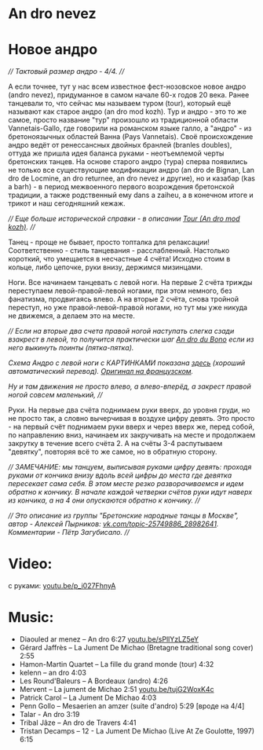 An dro nevez
============
# Новое андро
_// Тактовый размер андро - 4/4. //_

А если точнее, тут у нас всем известное фест-нозовское новое андро (andro nevez), придуманное в самом начале 60-х годов 20 века. Ранее танцевали то, что сейчас мы называем туром (tour), который ещё называют как старое андро (an dro mod kozh). Тур и андро - это то же самое, просто название "тур" произошло из традиционной области Vannetais-Gallo, где говорили на романском языке галло, а "андро" - из бретоноязычных областей Ванна (Pays Vannetais). Своё происхождение андро ведёт от ренессансных двойных бранлей (branles doubles), оттуда же пришла идея баланса руками - неотъемлемой черты бретонских танцев. 
На основе старого андро (тура) сперва появились не только все существующие модификации андро (an dro de Bignan, Lan dro de Locmine, an dro returnee, an dro nevez и другие), но и казабар (kas a barh) - в период межвоенного первого возрождения бретонской традиции, а также родственный ему dans a zaiheu, а в конечном итоге и трикот и наш сегодняшний кежаж.

_// Еще больше исторической справки - в описании [Tour (An dro mod kozh)](an-dro-mod-kozh-tour.md). //_

Танец - проще не бывает, просто топталка для релаксации! Соответственно - стиль танцевания - расслабленный.
Настолько короткий, что умещается в несчастные 4 счёта!
Исходно стоим в кольце, либо цепочке, руки внизу, держимся мизинцами.

Ноги.
Все начинаем танцевать с левой ноги. На первые 2 счёта трижды переступаем левой-правой-левой ногами, при этом немного, без фанатизма, продвигаясь влево. А на вторые 2 счёта, снова тройной переступ, но уже правой-левой-правой ногами, но тут мы уже никуда не движемся, а делаем это на месте.

_// Если на вторые два счета правой ногой наступать слегка сзади взакрест в левой, то получится практически шаг [An dro du Bono](an-dro-du-bono.md) если из него выкинуть поинты (пятка-пятка)._

_Схема Андро с левой ноги с КАРТИНКАМИ показана [здесь](https://translate.google.ru/translate?sl=fr&tl=ru&js=y&prev=_t&hl=en&ie=UTF-8&u=http%3A%2F%2Fdansesbretonnes.gwalarn.org%2Fdanses%2Fan_dro.html) (хороший автоматический перевод). [Оригинал на французском](http://dansesbretonnes.gwalarn.org/danses/an_dro.html)._

_Ну и там движения не просто влево, а влево-вперёд, а закрест правой ногой совсем маленький, //_


Руки.
На первые два счёта поднимаем руки вверх, до уровня груди, но не просто так, а словно вычерчивая в воздухе цифру девять. Это просто - на первый счёт поднимаем руки вверх и через вверх же, перед собой, по направлению вниз, начинаем их закручивать на месте и продолжаем закрутку в течение всего счёта 2. А на счёты 3-4 распутываем "девятку", повторяя всё то же самое, но в обратную сторону.

_// ЗАМЕЧАНИЕ: мы танцуем, выписывая руками цифру девять: проходя руками от кончика внизу вдоль всей цифры до места где девятка пересекает сама себя. В этом месте резко разворачиваемся и идем обратно к кончику. В начале каждой четверки счётов руки идут наверх из кончика, а на 4 они опускаются обратно к кончику. //_

_// Это описание из группы "Бретонские народные танцы в Москве", автор - Алексей Пырников: [vk.com/topic-25749886_28982641](https://vk.com/topic-25749886_28982641). Комментарии - Пётр Загубисало. //_

Video:
======
с руками: [youtu.be/p_i027FhnyA](https://www.youtube.com/watch?v=p_i027FhnyA&t=88)

Music:
=======
- Diaouled ar menez – An dro 6:27 [youtu.be/sPllYzLZ5eY](https://www.youtube.com/watch?v=sPllYzLZ5eY)
- Gérard Jaffrès – La Jument De Michao (Bretagne traditional song cover) 2:55
- Hamon-Martin Quartet – La fille du grand monde (tour) 4:32
- kelenn – an dro 4:03
- Les Round'Baleurs – A Bordeaux (andro) 4:26
- Mervent – La jument de Michao 2:51 [youtu.be/tujG2WoxK4c](https://www.youtube.com/watch?v=tujG2WoxK4c)
- Patrick Carol – La Jument De Michao 4:03
- Penn Gollo – Mesaerien an amzer (suite d'andro) 5:29 [вроде на 4/4]
- Talar - An dro 3:19
- Tribal Jâze – An dro de Travers 4:41
- Tristan Decamps – 12 - La Jument De Michao (Live At Ze Goulotte, 1997) 6:15
